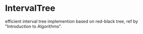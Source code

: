# IntervalTree
efficient interval tree implemention based on red-black tree, ref by "Introduction to Algorithms".
